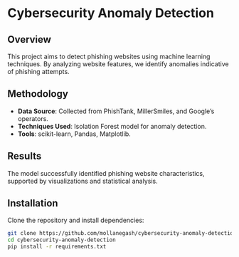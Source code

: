 # Cybersecurity Anomaly Detection

## Overview
This project aims to detect phishing websites using machine learning techniques. By analyzing website features, we identify anomalies indicative of phishing attempts.

## Methodology
- **Data Source**: Collected from PhishTank, MillerSmiles, and Google’s operators.
- **Techniques Used**: Isolation Forest model for anomaly detection.
- **Tools**: scikit-learn, Pandas, Matplotlib.

## Results
The model successfully identified phishing website characteristics, supported by visualizations and statistical analysis.

## Installation
Clone the repository and install dependencies:
```bash
git clone https://github.com/mollanegash/cybersecurity-anomaly-detection.git
cd cybersecurity-anomaly-detection
pip install -r requirements.txt
